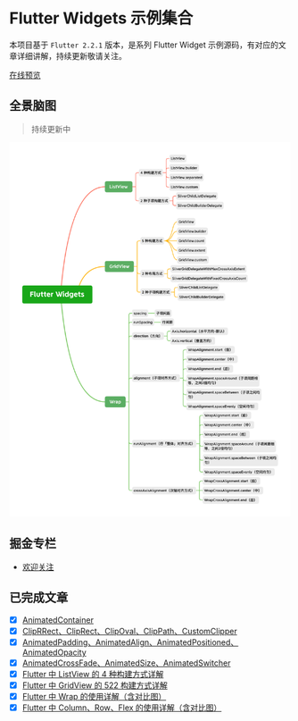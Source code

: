 # Flutter Widgets 示例集合

本项目基于 `Flutter 2.2.1` 版本，是系列 Flutter Widget 示例源码，有对应的文章详细讲解，持续更新敬请关注。

[在线预览](https://yy1300326388.github.io/flutter_widgets/#/)

## 全景脑图

> 持续更新中

![](Flutter%20Widgets.png)

## 掘金专栏
- [欢迎关注](https://juejin.cn/column/6968894876251324447)


## 已完成文章

- [x] [AnimatedContainer](https://juejin.cn/post/6969359031903191077)
- [x] [ClipRRect、ClipRect、ClipOval、ClipPath、CustomClipper](https://juejin.cn/post/6969724856514379790)
- [x] [AnimatedPadding、AnimatedAlign、AnimatedPositioned、AnimatedOpacity](https://juejin.cn/post/6970295764983480333)
- [x] [AnimatedCrossFade、AnimatedSize、AnimatedSwitcher](https://juejin.cn/post/6970544147031654431)
- [x] [Flutter 中 ListView 的 4 种构建方式详解](https://juejin.cn/post/6971076180317470728)
- [x] [Flutter 中 GridView 的 522 构建方式详解](https://juejin.cn/post/6971448242349277198)
- [x] [Flutter 中 Wrap 的使用详解（含对比图）](https://juejin.cn/post/6971813403388018702)
- [x] [Flutter 中 Column、Row、Flex 的使用详解（含对比图）](https://juejin.cn/post/6972187100980445192)
